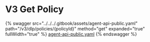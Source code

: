 # V3 Get Policy

{% swagger src="../../../.gitbook/assets/agent-api-public.yaml" path="/v3/dlp/policies/{policyId}" method="get" expanded="true" fullWidth="true" %}
[agent-api-public.yaml](../../../.gitbook/assets/agent-api-public.yaml)
{% endswagger %}
